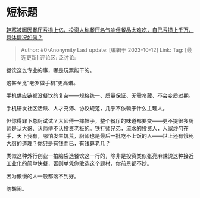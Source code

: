 # 短标题
[韩寒被曝因餐厅亏损上亿，投资人称餐厅名气响但餐品太难吃，自己亏损上千万，具体情况如何？](https://www.zhihu.com/question/625753258/answer/3247527275)

> Author: #0-Anonymity
> Last update: [编辑于 2023-10-12]
> Link:
> Tag: [最近更新]
> 评论区:
> 泛讨论:

餐饮这么专业的事，哪是玩票能干的。

这甚至比“老罗做手机”更离谱。

手机供应链都没餐饮的复杂——规格统一、质量保证、无需冷藏、不会变质过期。

手机研发社区活跃、人才充沛、协议规范，几乎不依赖于什么主理人。

但你得罪下总厨试试？大师傅一摔帽子，整个餐厅的味道都要变——更不提很多厨师是认大哥、认师傅不认投资老板的。铁打师兄弟，流水的投资人，人家炒勺在手，天下我有，哪怕发生饥荒，厨师也是最后一批吃不上饭的人——世上还有饿死大厨的道理？你只是有钱而已，有钱算老几？

类似这种外行创业一拍脑袋选餐饮这一行的，除非是投资类似张亮麻辣烫这种接近工业化的简单快餐，否则单凭你敢选这个题材，你前景都不妙。

因为傲慢的人一般都落不到好。

瞎胡闹。